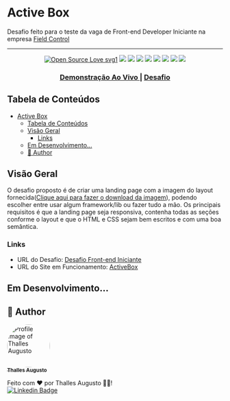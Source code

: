 # Active Box

Desafio feito para o teste da vaga de Front-end Developer Iniciante na empresa [Field Control](https://fieldcontrol.com.br/)

---

<div align="center">
  
[![Open Source Love svg1](https://badges.frapsoft.com/os/v1/open-source.svg?v=103)](https://github.com/ellerbrock/open-source-badges/) ![](https://img.shields.io/static/v1?label=licence&message=mit&color=green&style=for-the-badge) ![](https://img.shields.io/static/v1?label=Made%20with&message=HTML5&color=E34F26&style=for-the-badge&logo=html5) ![](https://img.shields.io/static/v1?label=Made%20with&message=CSS3&color=1572B6&style=for-the-badge&logo=css3)  ![](https://img.shields.io/static/v1?label=Made%20with&message=JavaScript&color=F7DF1E&style=for-the-badge&logo=javascript) ![](https://img.shields.io/static/v1?label=made%20with&message=sass&color=CC6699&style=for-the-badge&logo=sass) ![](https://img.shields.io/static/v1?label=version&message=1.0.0&color=green&style=for-the-badge) ![](https://img.shields.io/static/v1?label=Used&message=Autoprefixer&color=DD3735&style=for-the-badge&logo=Autoprefixer) ![](https://img.shields.io/static/v1?label=tested&message=Google%20Analytics&color=E37400&style=for-the-badge&logo=google%20analytics)

</div>

<div align="center">
  <h3>
    <a href="#">
      Demonstração Ao Vivo
    </a>
    <span> | </span>
    <a href="https://github.com/FieldControl/valinor#challenge-frontend-developer-iniciante-challenge">
      Desafio
    </a>
  </h3>
</div>

## Tabela de Conteúdos

- [Active Box](#active-box)
  - [Tabela de Conteúdos](#tabela-de-conteúdos)
  - [Visão Geral](#visão-geral)
    - [Links](#links)
  - [Em Desenvolvimento...](#em-desenvolvimento)
  - [👷 Author](#-author)

## Visão Geral

O desafio proposto é de criar uma landing page com a imagem do layout fornecida([Clique aqui para fazer o download da imagem](https://github.com/FieldControl/valinor/raw/master/front-end-challenge-1.zip)), podendo escolher entre usar algum framework/lib ou fazer tudo a mão. Os principais requisitos é que a landing page seja responsiva, contenha todas as seções conforme o layout e que o HTML e CSS sejam bem escritos e com uma boa semântica.

### Links

- URL do Desafio: [Desafio Front-end Iniciante](https://github.com/FieldControl/valinor#challenge-frontend-developer-iniciante-challenge)
- URL do Site em Funcionamento: [ActiveBox](#)

## Em Desenvolvimento...

## 👷 Author

<a href="https://github.com/ThesllaDev">
 <img style="border-radius:50%;" src="https://avatars2.githubusercontent.com/u/61105850?v=4" width="100px;" alt="Profile image of Thalles Augusto"/>
 <br />
 <sub><b>Thalles Augusto</b></sub></a>


Feito com ❤️ por Thalles Augusto 👋🏽! <br/>
 [![Linkedin Badge](https://img.shields.io/badge/-Thalles-blue?style=flat-square&logo=Linkedin&logoColor=white&link=https://www.linkedin.com/in/thalles-augusto/)](https://www.linkedin.com/in/thalles-augusto/)

